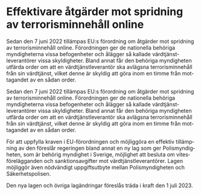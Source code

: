 # Effektivare åtgärder mot spridning av terrorisminnehåll online

Sedan den 7 juni 2022 tillämpas EU:s förord­ning om åtgärder mot spridning av terrorism­innehåll online. Förord­ningen ger de nationella behöriga myndig­heterna vissa befogen­heter och ålägger så kallade värd­tjänst­leveran­törer vissa skyldig­heter. Bland annat får den behöriga myndig­heten utfärda order om att en värd­tjänst­leverantör ska avlägsna terrorism­innehåll från sin värd­tjänst, vilket denne är skyldig att göra inom en timme från mot­tagandet av en sådan order.

Sedan den 7 juni 2022 tillämpas EU:s förord­ning om åtgärder mot spridning av terrorism­innehåll online. Förord­ningen ger de nationella behöriga myndig­heterna vissa befogen­heter och ålägger så kallade värd­tjänst­leveran­törer vissa skyldig­heter. Bland annat får den behöriga myndig­heten utfärda order om att en värd­tjänst­leverantör ska avlägsna terrorism­innehåll från sin värd­tjänst, vilket denne är skyldig att göra inom en timme från mot­tagandet av en sådan order.

För att uppfylla kraven i EU-förord­ningen och möjlig­göra en effektiv tillämp­ning av den föreslår regeringen bland annat en ny lag som ger Polis­myndig­heten, som är behörig myndig­het i Sverige, möjlig­het att besluta om vites­före­lägganden och sanktions­avgifter mot värd­tjänst­leverantörer. Lagen möjliggör även nödvändigt uppgifts­utbyte mellan Polis­myndig­heten och Säkerhets­polisen.

Den nya lagen och övriga lagändringar föreslås träda i kraft den 1 juli 2023.
